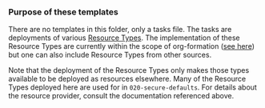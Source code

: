 ### Purpose of these templates

There are no templates in this folder, only a tasks file.
The tasks are deployments of various [Resource Types](https://docs.aws.amazon.com/cloudformation-cli/latest/userguide/resource-types.html).
The implementation of these Resource Types are currently within the scope of org-formation ([see here](https://github.com/org-formation/aws-resource-providers)) but one can also include Resource Types from other sources.

Note that the deployment of the Resource Types only makes those types available to be deployed as resources elsewhere.
Many of the Resource Types deployed here are used for in `020-secure-defaults`.
For details about the resource provider, consult the documentation referenced above.
